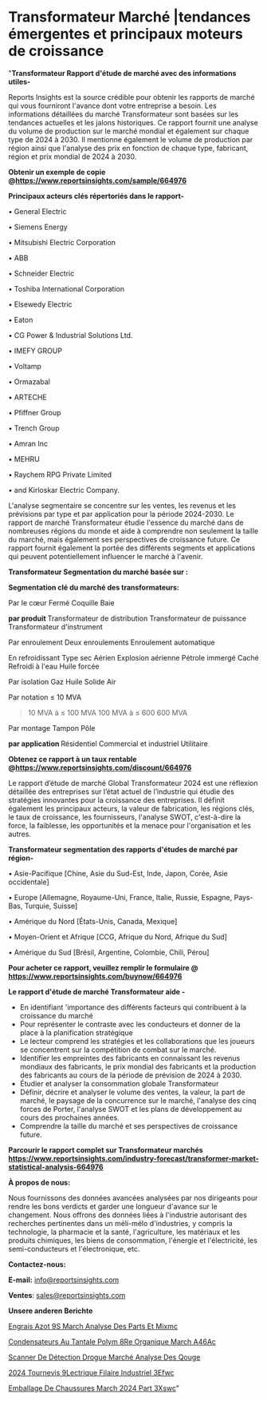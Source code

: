 # Transformateur Marché |tendances émergentes et principaux moteurs de croissance

"<strong>Transformateur Rapport d'étude de marché avec des informations utiles-</strong>

Reports Insights est la source crédible pour obtenir les rapports de marché qui vous fourniront l'avance dont votre entreprise a besoin. Les informations détaillées du marché Transformateur sont basées sur les tendances actuelles et les jalons historiques. Ce rapport fournit une analyse du volume de production sur le marché mondial et également sur chaque type de 2024 à 2030. Il mentionne également le volume de production par région ainsi que l'analyse des prix en fonction de chaque type, fabricant, région et prix mondial de 2024 à 2030.

<strong><b>Obtenir un exemple de copie @</b></strong><a href=https://www.reportsinsights.com/sample/664976><strong><b>https://www.reportsinsights.com/sample/664976</b></strong></a>

<b>Principaux acteurs clés répertoriés dans le rapport-</b>

<b> </b>• General Electric

• Siemens Energy

• Mitsubishi Electric Corporation

• ABB

• Schneider Electric

• Toshiba International Corporation

• Elsewedy Electric

• Eaton

• CG Power & Industrial Solutions Ltd.

• IMEFY GROUP

• Voltamp

• Ormazabal

• ARTECHE

• Pfiffner Group

• Trench Group

• Amran Inc

• MEHRU

• Raychem RPG Private Limited

• and Kirloskar Electric Company.

L'analyse segmentaire se concentre sur les ventes, les revenus et les prévisions par type et par application pour la période 2024-2030. Le rapport de marché Transformateur étudie l'essence du marché dans de nombreuses régions du monde et aide à comprendre non seulement la taille du marché, mais également ses perspectives de croissance future. Ce rapport fournit également la portée des différents segments et applications qui peuvent potentiellement influencer le marché à l'avenir.

<strong>Transformateur Segmentation du marché basée sur :</strong>

<strong> Segmentation clé du marché des transformateurs: </strong>

Par le cœur
Fermé
Coquille
Baie

<strong> par produit </strong>
Transformateur de distribution
Transformateur de puissance
Transformateur d'instrument

Par enroulement
Deux enroulements
Enroulement automatique

En refroidissant
Type sec
Aérien
Explosion aérienne
Pétrole immergé
Caché
Refroidi à l'eau
Huile forcée

Par isolation
Gaz
Huile
Solide
Air

Par notation
≤ 10 MVA
> 10 MVA à ≤ 100 MVA
> 100 MVA à ≤ 600
> 600 MVA

Par montage
Tampon
Pôle

<strong> par application </strong>
Résidentiel
Commercial et industriel
Utilitaire

<strong><b>Obtenez ce rapport à un taux rentable @</b></strong><a href=https://www.reportsinsights.com/discount/664976><strong><b>https://www.reportsinsights.com/discount/664976</b></strong></a>

Le rapport d’étude de marché Global Transformateur 2024 est une réflexion détaillée des entreprises sur l’état actuel de l’industrie qui étudie des stratégies innovantes pour la croissance des entreprises. Il définit également les principaux acteurs, la valeur de fabrication, les régions clés, le taux de croissance, les fournisseurs, l'analyse SWOT, c'est-à-dire la force, la faiblesse, les opportunités et la menace pour l'organisation et les autres.

<strong>Transformateur segmentation des rapports d'études de marché par région-</strong>

• Asie-Pacifique [Chine, Asie du Sud-Est, Inde, Japon, Corée, Asie occidentale]

• Europe [Allemagne, Royaume-Uni, France, Italie, Russie, Espagne, Pays-Bas, Turquie, Suisse]

• Amérique du Nord [États-Unis, Canada, Mexique]

• Moyen-Orient et Afrique [CCG, Afrique du Nord, Afrique du Sud]

• Amérique du Sud [Brésil, Argentine, Colombie, Chili, Pérou]

<strong>Pour acheter ce rapport, veuillez remplir le formulaire @   <a href=https://www.reportsinsights.com/buynow/664976>https://www.reportsinsights.com/buynow/664976</a></strong>

<strong>Le rapport d'étude de marché Transformateur aide -</strong>
<ul>
  <li>En identifiant 'importance des différents facteurs qui contribuent à la croissance du marché</li>
  <li>Pour représenter le contraste avec les conducteurs et donner de la place à la planification stratégique</li>
  <li>Le lecteur comprend les stratégies et les collaborations que les joueurs se concentrent sur la compétition de combat sur le marché.</li>
  <li>Identifier les empreintes des fabricants en connaissant les revenus mondiaux des fabricants, le prix mondial des fabricants et la production des fabricants au cours de la période de prévision de 2024 à 2030.</li>
  <li>Étudier et analyser la consommation globale Transformateur</li>
  <li>Définir, décrire et analyser le volume des ventes, la valeur, la part de marché, le paysage de la concurrence sur le marché, l'analyse des cinq forces de Porter, l'analyse SWOT et les plans de développement au cours des prochaines années.</li>
  <li>Comprendre la taille du marché et ses perspectives de croissance future.</li>
</ul>

<strong>Parcourir le rapport complet sur Transformateur marchés <a href=https://www.reportsinsights.com/industry-forecast/transformer-market-statistical-analysis-664976>https://www.reportsinsights.com/industry-forecast/transformer-market-statistical-analysis-664976</a></strong>

<strong>À propos de nous:</strong>

Nous fournissons des données avancées analysées par nos dirigeants pour rendre les bons verdicts et garder une longueur d'avance sur le changement. Nous offrons des données liées à l'industrie autorisant des recherches pertinentes dans un méli-mélo d'industries, y compris la technologie, la pharmacie et la santé, l'agriculture, les matériaux et les produits chimiques, les biens de consommation, l'énergie et l'électricité, les semi-conducteurs et l'électronique, etc.

<strong>Contactez-nous:</strong>

<strong>E-mail:</strong> <a href=mailto:info@reportsinsights.com>info@reportsinsights.com</a>

<strong>Ventes</strong>: <a href=mailto:sales@reportsinsights.com>sales@reportsinsights.com</a>

<strong>Unsere anderen Berichte</strong>

<a href=https://www.linkedin.com/pulse/engrais-azot%C3%A9s-march%C3%A9-analyse-des-parts-et-mixmc/>Engrais Azot 9S March Analyse Des Parts Et Mixmc</a>

<a href=https://www.linkedin.com/pulse/condensateurs-au-tantale-polym%C3%A8re-organique-march%C3%A9-a46ac/>Condensateurs Au Tantale Polym 8Re Organique March A46Ac</a>

<a href=https://www.linkedin.com/pulse/scanner-de-détection-drogue-marché-analyse-des-qouge/>Scanner De Détection Drogue Marché Analyse Des Qouge</a>

<a href=https://www.linkedin.com/pulse/2024-tournevis-%C3%A9lectrique-filaire-industriel-3efwc/>2024 Tournevis  9Lectrique Filaire Industriel 3Efwc</a>

<a href=https://www.linkedin.com/pulse/emballage-de-chaussures-march%C3%A9-2024-part-3xswc/>Emballage De Chaussures March 2024 Part 3Xswc</a>"
